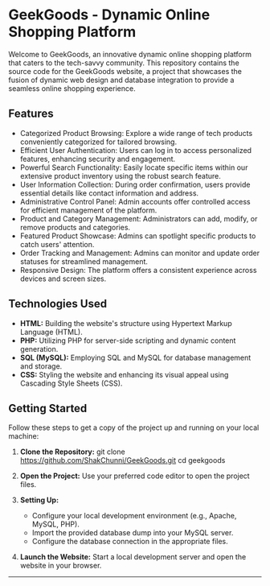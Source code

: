 
# GeekGoods - Dynamic Online Shopping Platform

Welcome to GeekGoods, an innovative dynamic online shopping platform that caters to the tech-savvy community. This repository contains the source code for the GeekGoods website, a project that showcases the fusion of dynamic web design and database integration to provide a seamless online shopping experience.

## Features

- Categorized Product Browsing: Explore a wide range of tech products conveniently categorized for tailored browsing.
- Efficient User Authentication: Users can log in to access personalized features, enhancing security and engagement.
- Powerful Search Functionality: Easily locate specific items within our extensive product inventory using the robust search feature.
- User Information Collection: During order confirmation, users provide essential details like contact information and address.
- Administrative Control Panel: Admin accounts offer controlled access for efficient management of the platform.
- Product and Category Management: Administrators can add, modify, or remove products and categories.
- Featured Product Showcase: Admins can spotlight specific products to catch users' attention.
- Order Tracking and Management: Admins can monitor and update order statuses for streamlined management.
- Responsive Design: The platform offers a consistent experience across devices and screen sizes.

## Technologies Used

- **HTML:** Building the website's structure using Hypertext Markup Language (HTML).
- **PHP:** Utilizing PHP for server-side scripting and dynamic content generation.
- **SQL (MySQL):** Employing SQL and MySQL for database management and storage.
- **CSS:** Styling the website and enhancing its visual appeal using Cascading Style Sheets (CSS).


## Getting Started

Follow these steps to get a copy of the project up and running on your local machine:

1. **Clone the Repository:** 
   git clone <https://github.com/ShakChunni/GeekGoods.git>
   cd geekgoods
  

2. **Open the Project:**
   Use your preferred code editor to open the project files.

3. **Setting Up:**
   - Configure your local development environment (e.g., Apache, MySQL, PHP).
   - Import the provided database dump into your MySQL server.
   - Configure the database connection in the appropriate files.

4. **Launch the Website:**
   Start a local development server and open the website in your browser.

---


